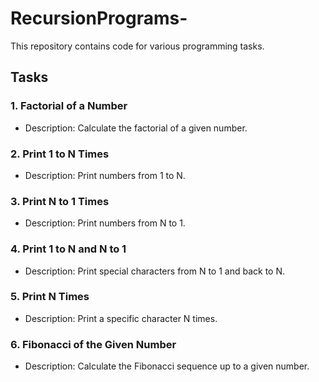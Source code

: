 # RecursionPrograms-
This repository contains code for various programming tasks.

## Tasks

### 1. Factorial of a Number
- Description: Calculate the factorial of a given number.

### 2. Print 1 to N Times
- Description: Print numbers from 1 to N.

### 3. Print N to 1 Times
- Description: Print numbers from N to 1.

### 4. Print 1 to N and N to 1
- Description: Print special characters from N to 1 and back to N.

### 5. Print N Times
- Description: Print a specific character N times.

### 6. Fibonacci of the Given Number
- Description: Calculate the Fibonacci sequence up to a given number.

